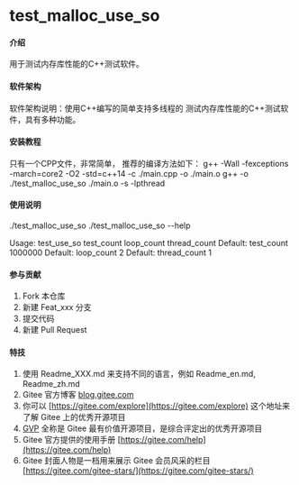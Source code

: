 # test_malloc_use_so

#### 介绍
用于测试内存库性能的C++测试软件。

#### 软件架构
软件架构说明：使用C++编写的简单支持多线程的 测试内存库性能的C++测试软件，具有多种功能。


#### 安装教程
只有一个CPP文件，非常简单， 推荐的编译方法如下：
g++ -Wall -fexceptions -march=core2 -O2 -std=c++14 -c ./main.cpp -o ./main.o
g++ -o ./test_malloc_use_so ./main.o  -s  -lpthread

#### 使用说明

./test_malloc_use_so 
./test_malloc_use_so --help

Usage: test_use_so  test_count  loop_count  thread_count
Default:  test_count 1000000
Default:  loop_count 2
Default:  thread_count 1


#### 参与贡献

1.  Fork 本仓库
2.  新建 Feat_xxx 分支
3.  提交代码
4.  新建 Pull Request


#### 特技

1.  使用 Readme\_XXX.md 来支持不同的语言，例如 Readme\_en.md, Readme\_zh.md
2.  Gitee 官方博客 [blog.gitee.com](https://blog.gitee.com)
3.  你可以 [https://gitee.com/explore](https://gitee.com/explore) 这个地址来了解 Gitee 上的优秀开源项目
4.  [GVP](https://gitee.com/gvp) 全称是 Gitee 最有价值开源项目，是综合评定出的优秀开源项目
5.  Gitee 官方提供的使用手册 [https://gitee.com/help](https://gitee.com/help)
6.  Gitee 封面人物是一档用来展示 Gitee 会员风采的栏目 [https://gitee.com/gitee-stars/](https://gitee.com/gitee-stars/)
